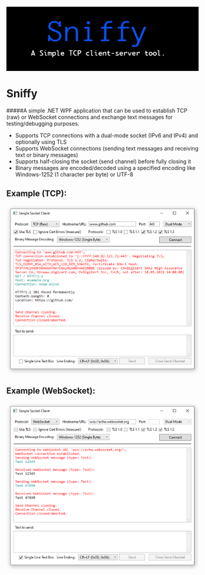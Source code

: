 ![](https://github.com/is-leeroy-jenkins/Sniffy/blob/master/Sniffy/Resources/Assets/Github/Sniffy.png)
# Sniffy
#####A simple .NET WPF application that can be used to establish TCP (raw) or WebSocket connections and exchange
text messages for testing/debugging purposes.

- Supports TCP connections with a dual-mode socket (IPv6 and IPv4) and optionally using TLS
- Supports WebSocket connections (sending text messages and receiving text or binary messages)
- Supports half-closing the socket (send channel) before fully closing it
- Binary messages are encoded/decoded using a specified encoding like Windows-1252 (1 character per byte) or UTF-8

## Example (TCP):

![](https://github.com/is-leeroy-jenkins/Sniffy/blob/master/Sniffy/Resources/Assets/Github/example-tcp.png)

## Example (WebSocket):

![](https://github.com/is-leeroy-jenkins/Sniffy/blob/master/Sniffy/Resources/Assets/Github/example-websocket.png)
